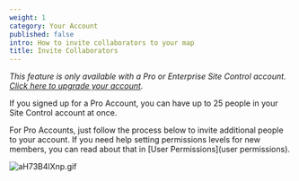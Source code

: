 ```yaml
---
weight: 1
category: Your Account
published: false
intro: How to invite collaborators to your map
title: Invite Collaborators
---
```

_This feature is only available with a Pro or Enterprise Site Control account. [Click here to upgrade your account](https://makeloveland.com/profile)._

If you signed up for a Pro Account, you can have up to 25 people in your Site Control account at once.

For Pro Accounts, just follow the process below to invite additional people to your account. If you need help setting permissions levels for new members, you can read about that in [User Permissions](user permissions).

![aH73B4lXnp.gif]({{site.baseurl}}/img/aH73B4lXnp.gif)
